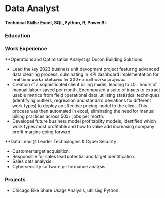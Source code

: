 # Data Analyst

#### Technical Skills: Excel, SQL, Python, R, Power BI.

### Education

### Work Experience
**Operations and Optimisation Analyst @ Ducon Building Solutions.

- Lead the key 2023 business unit devopment project featuring advanced data cleaning process, culminating in KPI dashboard implementation for real time works statuses for 200+ small works projects.
- Creation of a sophisticated client billing model, leading to 40+ hours of manual labour saved per month. Encompased a suite of inputs to extract usable metrics from field operational data, utilising statistical techniques (identifying outliers, regression and standard deviations for different work types) to deploy an effective pricing model to the client. This process was then automated in excel, eliminating the need for manual billing practices across 500+ jobs per month.
- Developed future business model profitability models, identified which work types most profitable and how to value add increasing company profit margins going forward.

**Data Lead @ Leader Technologies & Cyber Security
- Customer target acquisition.
- Responsible for sales lead potential and target identification.
- Sales data analysis.
- Cybersecuirty software performance analysis.

### Projects
- Chicago Bike Share Usage Analysis, utilising Python.
